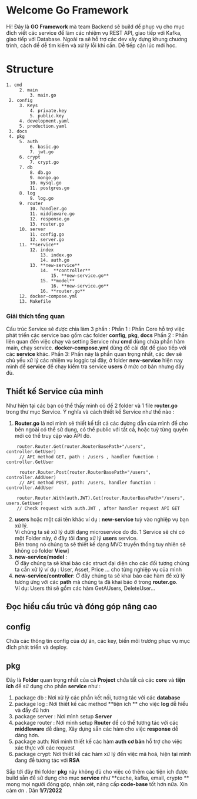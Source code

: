 # Welcome Go Framework 

Hi! Đây là **GO Framework** mà team Backend sẽ build để phục vụ cho mục đích viết các service để làm các nhiệm vụ REST API, giao tiếp với Kafka, giao tiếp với Database. Ngoài ra sẽ hỗ trợ các dev xây dựng khung chương trình, cách để dễ tìm kiếm và xử lý lỗi khi cần. Dễ tiếp cận lúc mới học. 


# Structure

```
1. cmd 
	 2. main
		 3. main.go
 2. config
	 3. Keys
		 4. private.key
		 5. public.key 
	 4. development.yaml 
	 5. production.yaml 
 3. docs
 4. pkg
	 5. auth
		 6. basic.go
		 7. jwt.go
	 6. crypt
		 7. crypt.go
	 7. db
		 8. db.go
		 9. mongo.go
		 10. mysql.go 
		 11. postgres.go 
	 8. log 
		 9. log.go
	 9. router 
		 10. handler.go 
		 11. middleware.go 
		 12. response.go 
		 13. router.go 
	 10. server 
		 11. config.go 
		 12. server.go 
	 11. **service**
		 12. index
			 13. index.go
			 14. auth.go 
		 13. **new-service**
			 14.  **controller**
				 15. **new-service.go**
			 15. **model**
				 16. **new-service.go**
			 16. **router.go**
	 12. docker-compose.yml 
	 13. Makefile 
```

### Giải thích tổng quan 
Cấu trúc Service sẽ được chia làm 3 phần : 
Phần 1 : Phần Core hỗ trợ việc phát triển các service bao gồm các folder **config**, **pkg**, **docs**
Phần 2 : Phần liên quan đến việc chạy và setting Service như **cmd** dùng chứa phần hàm main, chạy service. **docker-compose.yml** dùng để cài đặt để giao tiếp với các **service** khác. 
Phần 3: Phần này là phần quan trọng nhất, các dev sẽ chủ yếu xử lý các nhiệm vụ loggic tại đây, ở folder **new-service** hiện nay mình để **service** để chạy kiểm tra service **users** ở mức cơ bản nhưng đầy đủ. 

## Thiết kế Service của mình 
Như hiện tại các bạn có thể thấy mình có để 2 folder và 1 file **router.go** trong thư mục Service. Ý nghĩa và cách thiết kế Service như thế nào : 

 1. **Router.go** là nơi mình sẽ thiết kế tất cả các đường dẫn của mình để cho bên ngoài có thể sử dụng, có thể public với tất cả, hoặc tuỳ từng quyền mới có thể truy cập vào API đó.  
```
    router.Router.Get(router.RouterBasePath+"/users", controller.GetUser) 
     // API method GET, path : /users , handler function : controller.GetUser 
     
     router.Router.Post(router.RouterBasePath+"/users", controller.AddUser) 
     // API method POST, path: /users, handler function : controller.AddUser 
	
	router.Router.With(auth.JWT).Get(router.RouterBasePath+"/users", users.GetUser)
	// Check request with auth.JWT , after handler request API GET 
```



2. **users** hoặc một cái tên khác ví dụ : **new-service** tuỳ vào nghiệp vụ bạn xử lý. \
Vì chúng ta sẽ xử lý dưới dạng microservice do đó. 1 Service sẽ chỉ có một Folder này, ở đây tôi đang xử lý **users** service. \
Bên trong nó chúng ta sẽ thiết kế dạng MVC truyền thống tuy nhiên sẽ không có folder **View**]
3. **new-service/model** : 	\
Ở đây chúng ta sẽ khai báo các struct đại diện cho các đối tượng chúng ta cần xử lý ví dụ : User, Asset, Price ... cho từng nghiệp vụ của mình 
4. **new-service/controller**: Ở đây chúng ta sẽ khai báo các hàm để xử lý tương ứng với các **path** mà chúng ta đã khai báo ở trong **router.go**. \
Ví dụ: Users thì sẽ gồm các hàm GetAUsers, DeleteUser... 

## Đọc hiểu cấu trúc và đóng góp nâng cao 
## config 
Chứa các thông tin config của dự án, các key, biến môi trường phục vụ mục đích phát triển và deploy. 

## pkg 
Đây là **Folder** quan trọng nhất của cả **Project** chứa tất cả các **core** và **tiện ích** để sử dụng cho phần **service** như : 
1. package db : Nơi xử lý các phần kết nối, tương tác với các **database** 
2. package log : Nơi thiết kế các method **tiện ích ** cho việc **log** dễ hiểu và đầy đủ hơn 
3. package server : Nơi mình setup **Server**
4. package router : Nơi mình setup **Router** để có thể tương tác với các **middleware** dễ dàng, Xây dựng sẵn các hàm cho việc **response** dễ dàng hơn. 
5. package auth: Nơi mình thiết kế các hàm **auth cơ bản** hỗ trợ cho việc xác thực với các request 
6. package crypt: Nơi thiết kế các hàm xử lý đến việc mã hoá, hiện tại mình đang để tương tác với **RSA** 

Sắp tới đây thì folder **pkg** này không đủ cho việc có thêm các tiện ích được build sẵn để sử dụng cho mục **service** như **cache, kafka, email, crypto ** mong mọi người đóng góp, nhận xét, nâng cấp **code-base** tốt hơn nữa. 
Xin cảm ơn . Dân **1/7/2022**
